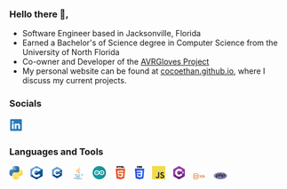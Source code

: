 ### Hello there 👋,
- Software Engineer based in Jacksonville, Florida
- Earned a Bachelor's of Science degree in Computer Science from the University of North Florida
- Co-owner and Developer of the <a href="https://github.com/AVRGloves">AVRGloves Project</a>
- My personal website can be found at <a href="https://cocoethan.github.io">cocoethan.github.io</a>, where I discuss my current projects.
### Socials
<a href="https://www.linkedin.com/in/ethan-coco-9989131b4/"><img src="./images/socials/linkedin_logo.png"></a>

### Languages and Tools
<img src="./images/langs_tools/python_logo.png">&emsp;<img src="./images/langs_tools/c_logo.png">&emsp;<img src="./images/langs_tools/c++_logo.png">&emsp;<img src="./images/langs_tools/java_logo.png">&emsp;<img src="./images/langs_tools/arduino_logo.png">&emsp;<img src="./images/langs_tools/html5_logo.png">&emsp;<img src="./images/langs_tools/css3_logo.png">&emsp;<img src="./images/langs_tools/js_logo.png">&emsp;<img src="./images/langs_tools/csharp_logo.png">&emsp;<img src="./images/langs_tools/sql_logo.png">&emsp;<img src="./images/langs_tools/php_logo.png">
